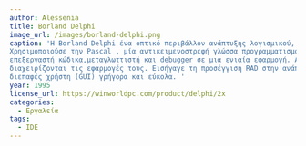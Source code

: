 ```yaml
---
author: Alessenia
title: Borland Delphi
image_url: /images/borland-delphi.png
caption: 'H Borland Delphi ένα οπτικό περιβάλλον ανάπτυξης λογισμικού, εμφανίστηκε το 1995 ως διάδοχος της Turno Pascal. 
Χρησιμοποιούσε την Pascal , μία αντικειμενοστρεφή γλώσσα προγραμματισμού και διέθετε ενσωματωμένο περιβάλλον ανάπτυξης (IDE) που συνδύαζε 
επεξεργαστή κώδικα,μεταγλωττιστή και debugger σε μια ενιαία εφαρμογή. Αυτό βελτίωσε τη διαδικασία ανάπτυξης και διευκόλυνε τους προγραμματιστές να
διαχειρίζονται τις εφαρμογές τους. Εισήγαγε τη προσέγγιση RAD στην ανάπτυξη λογισμικού, η οποία επέτρεψε στους προγραμματιστές να δημιουργήσουν γραφικές
διεπαφές χρήστη (GUI) γρήγορα και εύκολα. '
year: 1995
license_url: https://winworldpc.com/product/delphi/2x
categories:
  - Εργαλεία
tags:
  - IDE
---
```



